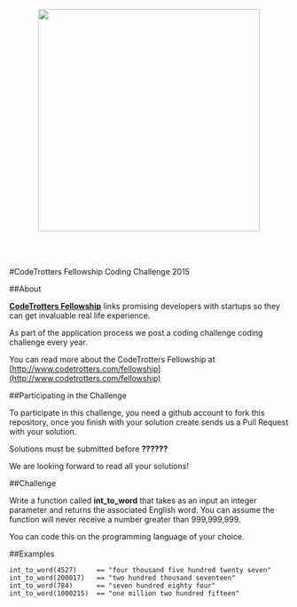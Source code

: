 <div style='text-align:center'>
    <img src='http://www.codetrotters.com/assets/images/logo.png' style='width:400px;margin-bottom:50px'/>
</div>

#CodeTrotters Fellowship Coding Challenge 2015


##About

**[CodeTrotters Fellowship](http://www.codetrotters.com/fellowship)** 
links promising developers with startups so they
can get invaluable real life experience.

As part of the application process we post a coding challenge coding challenge every year. 

You can read more about the CodeTrotters Fellowship at [http://www.codetrotters.com/fellowship](http://www.codetrotters.com/fellowship)


##Participating in the Challenge

To participate in this challenge, you need a github account
to fork this repository, once you finish with your solution
create sends us a Pull Request with your solution.

Solutions must be submitted before **??????**

We are looking forward to read all your solutions!


##Challenge

Write a function called **int_to_word** that takes as an input an integer parameter and returns the associated English word. You can assume the function will never receive a number greater than 999,999,999.

You can code this on the programming language of your choice.

##Examples

```
int_to_word(4527)     == "four thousand five hundred twenty seven"
int_to_word(200017)   == "two hundred thousand seventeen"
int_to_word(784)      == "seven hundred eighty four"
int_to_word(1000215)  == "one million two hundred fifteen"
```
